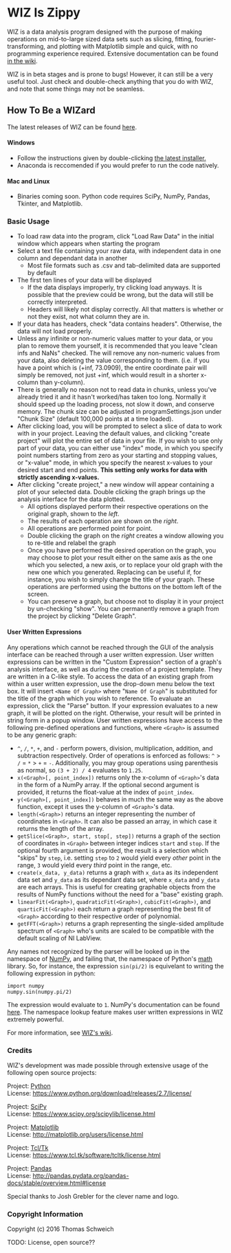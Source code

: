 # WIZ Is Zippy

WIZ is a data analysis program designed with the purpose of making operations on mid-to-large sized data sets such as slicing, fitting, fourier-transforming, and plotting with Matplotlib simple and quick, with no programming experience required. Extensive documentation can be found [in the wiki][wiki].  

WIZ is in beta stages and is prone to bugs! However, it can still be a very useful tool. Just check and double-check anything that you do with WIZ, and note that some things may not be seamless.

## How To Be a WIZard
The latest releases of WIZ can be found [here][releases].

#### Windows
* Follow the instructions given by double-clicking [the latest installer.][releases]
* Anaconda is reccomended if you would prefer to run the code natively.

#### Mac and Linux
* Binaries coming soon. Python code requires SciPy, NumPy, Pandas, Tkinter, and Matplotlib.

### Basic Usage
* To load raw data into the program, click "Load Raw Data" in the initial window which appears when starting the program
* Select a text file containing your raw data, with independent data in one column and dependant data in another
    * Most file formats such as .csv and tab-delimited data are supported by default
* The first ten lines of your data will be displayed
    * If the data displays improperly, try clicking load anyways. It is possible that the preview could be wrong, but the data will still be correctly interpreted.
    * Headers will likely not display correctly. All that matters is whether or not they exist, not what column they are in.
* If your data has headers, check "data contains headers". Otherwise, the data will not load properly.
* Unless any infinite or non-numeric values matter to your data, or you plan to remove them yourself, it is recommended that you leave "clean infs and NaNs" checked. The will remove any non-numeric values from your data, also deleting the value corresponding to them. (i.e. if you have a point which is (+inf, 73.0909), the entire coordinate pair will simply be removed, not just +inf, which would result in a shorter x-column than y-column).
* There is generally no reason not to read data in chunks, unless you've already tried it and it hasn't worked/has taken too long. Normally it should speed up the loading process, not slow it down, and conserve memory. The chunk size can be adjusted in programSettings.json under "Chunk Size" (default 100,000 points at a time loaded).
* After clicking load, you will be prompted to select a slice of data to work with in your project. Leaving the default values, and clicking "create project" will plot the entire set of data in your file. If you wish to use only part of your data, you can either use "index" mode, in which you specify point numbers starting from zero as your starting and stopping values, or "x-value" mode, in which you specify the nearest x-values to your desired start and end points. **This setting only works for data with strictly ascending x-values.**
* After clicking "create project," a new window will appear containing a plot of your selected data. Double clicking the graph brings up the analysis interface for the data plotted.
    * All options displayed perform their respective operations on the original graph, shown to the _left_.
    * The results of each operation are shown on the _right_.
    * All operations are performed point for point. 
    * Double clicking the graph on the _right_ creates a window allowing you to re-title and relabel the graph
    * Once you have performed the desired operation on the graph, you may choose to plot your result either on the same axis as the one which you selected, a new axis, or to replace your old graph with the new one which you generated. Replacing can be useful if, for instance, you wish to simply change the title of your graph. These operations are performed using the buttons on the bottom left of the screen.
    * You can preserve a graph, but choose not to display it in your project by un-checking "show". You can permanently remove a graph from the project by clicking "Delete Graph".

#### User Written Expressions
Any operations which cannot be reached through the GUI of the analysis interface can be reached through a user written expression. User written expressions can be written in the "Custom Expression" section of a graph's analysis interface, as well as during the creation of a project template. They are written in a C-like style. To access the data of an existing graph from within a user written expression, use the drop-down menu below the text box. It will insert `<Name Of Graph>` where "`Name Of Graph`" is substituted for the title of the graph which you wish to reference. To evaluate an expression, click the "Parse" button. If your expression evaluates to a new graph, it will be plotted on the right. Otherwise, your result will be printed in string form in a popup window. User written expressions have access to the following pre-defined operations and functions, where `<Graph>` is assumed to be any generic graph:

* `^`, `/`, `*`, `+`, and `-` perform powers, division, multiplication, addition, and subtraction respectively. Order of operations is enforced as follows: `^` > `/` = `*` > `+` = `-`. Additionally, you may group operations using parenthesis as normal, so `(3 + 2) / 4` evaluates to `1.25`.
* `x(<Graph>[, point_index])` returns only the x-column of `<Graph>`'s data in the form of a NumPy array. If the optional second argument is provided, it returns the float-value at the index of `point_index`.
* `y(<Graph>[, point_index])` behaves in much the same way as the above function, except it uses the y-column of `<Graph>`'s data.
* `length(<Graph>)` returns an integer representing the number of coordinates in `<Graph>`. It can also be passed an array, in which case it returns the length of the array.
* `getSlice(<Graph>, start, stop[, step])` returns a graph of the section of coordinates in `<Graph>` between integer indices `start` and `stop`. If the optional fourth argument is provided, the result is a selection which "skips" by `step`, i.e. setting `step` to `2` would yield every _other_ point in the range, `3` would yield every _third_ point in the range, etc.
* `create(x_data, y_data)` returns a graph with `x_data` as its independent data set and `y_data` as its dependant data set, where `x_data` and `y_data` are each arrays. This is useful for creating graphable objects from the results of NumPy functions without the need for a "base" existing graph.
* `linearFit(<Graph>)`, `quadraticFit(<Graph>)`, `cubicFit(<Graph>)`, and `quarticFit(<Graph>)` each return a graph representing the best fit of `<Graph>` according to their respective order of polynomial.
* `getFFT(<Graph>)` returns a graph representing the single-sided amplitude spectrum of `<Graph>` who's units are scaled to be compatible with the default scaling of NI LabView.

Any names not recognized by the parser will be looked up in the namespace of [NumPy](http://www.numpy.org/), and failing that, the namespace of Python's [math](https://docs.python.org/2/library/math.html) library. So, for instance, the expression `sin(pi/2)` is equivelant to writing the following expression in python:
```
import numpy
numpy.sin(numpy.pi/2)
```
The expression would evaluate to `1`. NumPy's documentation can be found [here](http://docs.scipy.org/doc/numpy/reference/). The namespace lookup feature makes user written expressions in WIZ extremely powerful.

For more information, see [WIZ's wiki][wiki].

### Credits
WIZ's development was made possible through extensive usage of the following open source projects:

Project: [Python](http://www.python.org/)  
License: https://www.python.org/download/releases/2.7/license/

Project: [SciPy](https://www.scipy.org/)  
License: https://www.scipy.org/scipylib/license.html

Project: [Matplotlib](http://matplotlib.org/)  
License: http://matplotlib.org/users/license.html

Project: [Tcl/Tk](https://www.tcl.tk/)  
License: https://www.tcl.tk/software/tcltk/license.html

Project: [Pandas](http://pandas.pydata.org/)  
License: http://pandas.pydata.org/pandas-docs/stable/overview.html#license

Special thanks to Josh Grebler for the clever name and logo.

### Copyright Information

Copyright (c) 2016 Thomas Schweich

TODO: License, open source??

[releases]: https://github.com/thomas-schweich/WIZ/releases
[wiki]: https://github.com/thomas-schweich/WIZ/wiki

